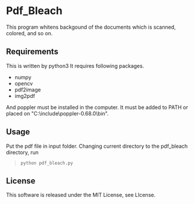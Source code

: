 # Pdf_Bleach

This program whitens backgound of the documents which is scanned, colored, and so on.

## Requirements
This is written by python3
It requires following packages.

* numpy
* opencv
* pdf2image
* img2pdf

And poppler must be installed in the computer. It must be added to PATH or placed on "C:\include\poppler-0.68.0\bin".

## Usage

Put the pdf file in input folder. Changing current directory to the pdf_bleach directory, run
>`python pdf_bleach.py`

## License

This software is released under the MIT License, see LIcense.
